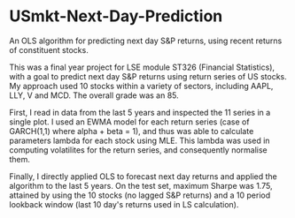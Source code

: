 # USmkt-Next-Day-Prediction

An OLS algorithm for predicting next day S&amp;P returns, using recent returns of constituent stocks.

This was a final year project for LSE module ST326 (Financial Statistics), with a goal to predict next day S&P returns using return series of US stocks. My approach used 10 stocks within a variety of sectors, including AAPL, LLY, V and MCD. The overall grade was an 85.

First, I read in data from the last 5 years and inspected the 11 series in a single plot. I used an EWMA model for each return series (case of GARCH(1,1) where alpha + beta = 1), and thus was able to calculate parameters lambda for each stock using MLE. This lambda was used in computing volatilites for the return series, and consequently normalise them.

Finally, I directly applied OLS to forecast next day returns and applied the algorithm to the last 5 years. On the test set, maximum Sharpe was 1.75, attained by using the 10 stocks (no lagged S&P returns) and a 10 period lookback window (last 10 day's returns used in LS calculation).
